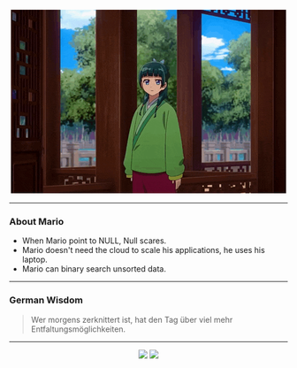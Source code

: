 <p align="center">
  <img src="assets/maomao.gif" />
</p>

---

### About Mario
- When Mario point to NULL, Null scares.
- Mario doesn't need the cloud to scale his applications, he uses his laptop.
- Mario can binary search unsorted data.

---

### German Wisdom
> Wer morgens zerknittert ist, hat den Tag über viel mehr Entfaltungsmöglichkeiten.

---

<p align="center">
  <a>
    <img height="180em" src="https://github-readme-stats-eight-theta.vercel.app/api?username=Torfkopp&show_icons=true&theme=dark&include_all_commits=true&count_private=true"/>
  </a>
  <a href="https://github.com/Torfkopp?tab=repositories">
    <img height="180em" src="https://github-readme-stats-eight-theta.vercel.app/api/top-langs/?username=torfkopp&layout=compact&theme=dark&langs_count=8&hide=java"/>
  </a>
</p>
